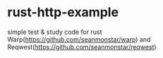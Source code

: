 # rust-http-example
simple test &amp; study code for rust Warp(https://github.com/seanmonstar/warp) and Reqwest(https://github.com/seanmonstar/reqwest) 
